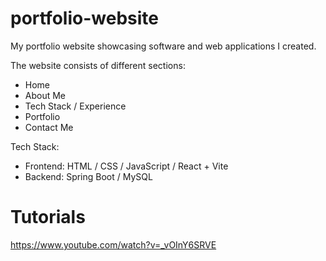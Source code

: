 # portfolio-website
My portfolio website showcasing software and web applications I created.

The website consists of different sections:

* Home
* About Me
* Tech Stack / Experience
* Portfolio
* Contact Me

Tech Stack:

* Frontend: HTML / CSS / JavaScript / React + Vite
* Backend: Spring Boot / MySQL

# Tutorials
https://www.youtube.com/watch?v=_vOInY6SRVE